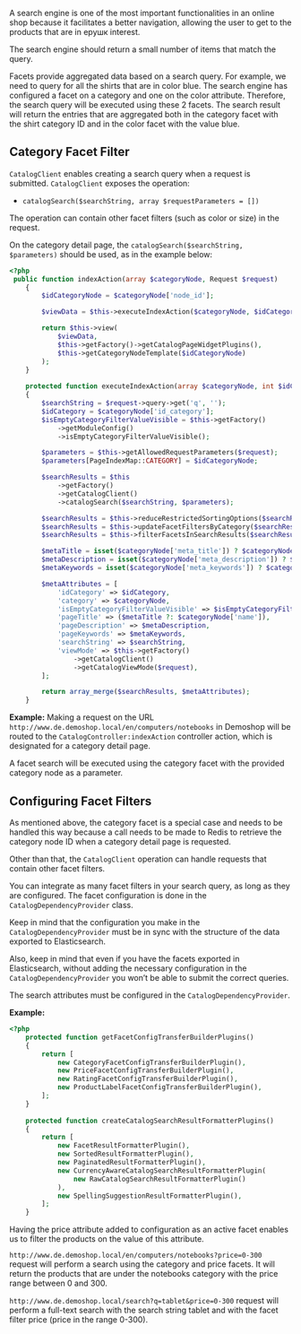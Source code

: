 <!--used to be: http://spryker.github.io/tutorials/yves/working-with-filter-facets/-->
A search engine is one of the most important functionalities in an online shop because it facilitates a better navigation, allowing the user to get to the products that are in ерушк interest.

The search engine should return a small number of items that match the query.

Facets provide aggregated data based on a search query. For example, we need to query for all the shirts that are in color blue. The search engine has configured a facet on a category and one on the color attribute. Therefore, the search query will be executed using these 2 facets. The search result will return the entries that are aggregated both in the category facet with the shirt category ID and in the color facet with the value blue.

## Category Facet Filter
`CatalogClient` enables creating a search query when a request is submitted. `CatalogClient` exposes the operation:

* `catalogSearch($searchString, array $requestParameters = [])`

The operation can contain other facet filters (such as color or size)  in the request.

On the category detail page, the `catalogSearch($searchString, $parameters)` should be used, as in the example below:

```php
<?php
 public function indexAction(array $categoryNode, Request $request)
    {
        $idCategoryNode = $categoryNode['node_id'];

        $viewData = $this->executeIndexAction($categoryNode, $idCategoryNode, $request);

        return $this->view(
            $viewData,
            $this->getFactory()->getCatalogPageWidgetPlugins(),
            $this->getCategoryNodeTemplate($idCategoryNode)
        );
    }
    
    protected function executeIndexAction(array $categoryNode, int $idCategoryNode, Request $request): array
    {
        $searchString = $request->query->get('q', '');
        $idCategory = $categoryNode['id_category'];
        $isEmptyCategoryFilterValueVisible = $this->getFactory()
            ->getModuleConfig()
            ->isEmptyCategoryFilterValueVisible();

        $parameters = $this->getAllowedRequestParameters($request);
        $parameters[PageIndexMap::CATEGORY] = $idCategoryNode;

        $searchResults = $this
            ->getFactory()
            ->getCatalogClient()
            ->catalogSearch($searchString, $parameters);

        $searchResults = $this->reduceRestrictedSortingOptions($searchResults);
        $searchResults = $this->updateFacetFiltersByCategory($searchResults, $idCategory);
        $searchResults = $this->filterFacetsInSearchResults($searchResults);

        $metaTitle = isset($categoryNode['meta_title']) ? $categoryNode['meta_title'] : '';
        $metaDescription = isset($categoryNode['meta_description']) ? $categoryNode['meta_description'] : '';
        $metaKeywords = isset($categoryNode['meta_keywords']) ? $categoryNode['meta_keywords'] : '';

        $metaAttributes = [
            'idCategory' => $idCategory,
            'category' => $categoryNode,
            'isEmptyCategoryFilterValueVisible' => $isEmptyCategoryFilterValueVisible,
            'pageTitle' => ($metaTitle ?: $categoryNode['name']),
            'pageDescription' => $metaDescription,
            'pageKeywords' => $metaKeywords,
            'searchString' => $searchString,
            'viewMode' => $this->getFactory()
                ->getCatalogClient()
                ->getCatalogViewMode($request),
        ];

        return array_merge($searchResults, $metaAttributes);
    }
```
**Example:**
Making a request on the URL `http://www.de.demoshop.local/en/computers/notebooks` in Demoshop will be routed to the `CatalogController:indexAction` controller action, which is designated for a category detail page.

A facet search will be executed using the category facet with the provided category node as a parameter.

## Configuring Facet Filters
As mentioned above, the category facet is a special case and needs to be handled this way because a call needs to be made to Redis to retrieve the category node ID when a category detail page is requested.

Other than that, the `CatalogClient` operation can handle requests that contain other facet filters.

You can integrate as many facet filters in your search query, as long as they are configured. The facet configuration is done in the `CatalogDependencyProvider` class.

Keep in mind that the configuration you make in the `CatalogDependencyProvider` must be in sync with the structure of the data exported to Elasticsearch.

Also, keep in mind that even if you have the facets exported in Elasticsearch, without adding the necessary configuration in the `CatalogDependencyProvider` you won’t be able to submit the correct queries.

The search attributes must be configured in the `CatalogDependencyProvider`.

**Example:**

```php
<?php
    protected function getFacetConfigTransferBuilderPlugins()
    {
        return [
            new CategoryFacetConfigTransferBuilderPlugin(),
            new PriceFacetConfigTransferBuilderPlugin(),
            new RatingFacetConfigTransferBuilderPlugin(),
            new ProductLabelFacetConfigTransferBuilderPlugin(),
        ];
    }
    
    protected function createCatalogSearchResultFormatterPlugins()
    {
        return [
            new FacetResultFormatterPlugin(),
            new SortedResultFormatterPlugin(),
            new PaginatedResultFormatterPlugin(),
            new CurrencyAwareCatalogSearchResultFormatterPlugin(
                new RawCatalogSearchResultFormatterPlugin()
            ),
            new SpellingSuggestionResultFormatterPlugin(),
        ];
    }
```

Having the price attribute added to configuration as an active facet enables us to filter the products on the value of this attribute.

`http://www.de.demoshop.local/en/computers/notebooks?price=0-300` request will perform a search using the category and price facets. It will return the products that are under the notebooks category with the price range between 0 and 300.

`http://www.de.demoshop.local/search?q=tablet&price=0-300` request will perform a full-text search with the search string tablet and with the facet filter price (price in the range 0-300).